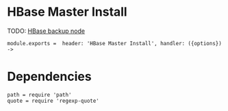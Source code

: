 
# HBase Master Install

TODO: [HBase backup node](http://willddy.github.io/2013/07/02/HBase-Add-Backup-Master-Node.html)

    module.exports =  header: 'HBase Master Install', handler: ({options}) ->


# Dependencies

    path = require 'path'
    quote = require 'regexp-quote'
